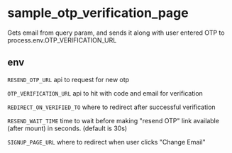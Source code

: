 # sample_otp_verification_page

Gets email from query param, and sends it along with user entered OTP to process.env.OTP_VERIFICATION_URL

## env

`RESEND_OTP_URL` api to request for new otp

`OTP_VERIFICATION_URL` api to hit with code and email for verification

`REDIRECT_ON_VERIFIED_TO` where to redirect after successful verification

`RESEND_WAIT_TIME` time to wait before making "resend OTP" link available (after mount) in seconds. (default is 30s)

`SIGNUP_PAGE_URL` where to redirect when user clicks "Change Email"

